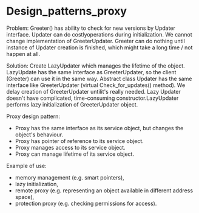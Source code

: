# Design_patterns_proxy

Problem:
Greeter() has ability to check for new versions by Updater interface. 
Updater can do costlyoperations during initialization. We cannot change implementation of GreeterUpdater.
Greeter can do nothing until instance of Updater creation is finished, which might take a long time
/ not happen at all. 

Solution:
Create LazyUpdater which manages the lifetime of the object.
LazyUpdate has the same interface as GreeterUpdater, so the client (Greeter) can use it in the same way.
Abstract class Updater has the same interface like GreeterUpdater (virtual Check_for_updates() method).
We delay creation of GreeterUpdater untilit's really needed.
Lazy Updater doesn't have complicated, time-consuming constructor.LazyUpdater performs lazy initialization
of GreeterUpdater object.

Proxy design pattern:
- Proxy has the same interface as its service object, but changes the object's behaviour.
- Proxy has pointer of reference to its service object.
- Proxy manages access to its service object.
- Proxy can manage lifetime of its service object.

Example of use:
- memory management (e.g. smart pointers),
- lazy initialization,
- remote proxy (e.g. representing an object available in different address space),
- protection proxy (e.g. checking permissions for access).
 
